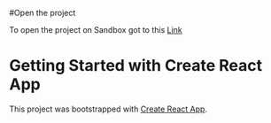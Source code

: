 #Open the project

To open the project on Sandbox got to this [Link](https://codesandbox.io/s/github/JoacoCW/)

# Getting Started with Create React App

This project was bootstrapped with [Create React App](https://github.com/facebook/create-react-app).